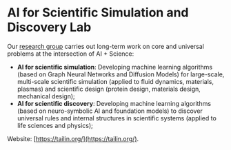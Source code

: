 # AI for Scientific Simulation and Discovery Lab

Our [research group](https://en.westlake.edu.cn/faculty/tailin-wu.html) carries out long-term work on core and universal problems at the intersection of AI + Science:
- **AI for scientific simulation**: Developing machine learning algorithms (based on Graph Neural Networks and Diffusion Models) for large-scale, multi-scale scientific simulation (applied to fluid dynamics, materials, plasmas) and scientific design (protein design, materials design, mechanical design);
- **AI for scientific discovery**: Developing machine learning algorithms (based on neuro-symbolic AI and foundation models) to discover universal rules and internal structures in scientific systems (applied to life sciences and physics); 

Website: [https://tailin.org/](https://tailin.org/).
